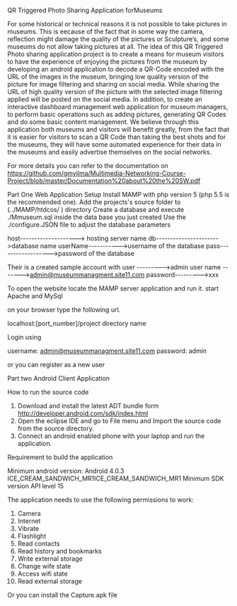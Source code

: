 QR Triggered Photo Sharing Application forMuseums


For some historical or technical reasons it is not possible to take pictures in museums. This is eecause of the fact that in some way the camera, reflection might damage the quality of the pictures or Sculpture’s, and some museums do not allow taking pictures at all. The idea of this QR Triggered Photo sharing application project is to create a means for museum visitors to have the experience of enjoying the pictures from the museum by developing an android application to decode a QR-Code encoded with the URL of the images in the museum, bringing low quality version of the picture for image filtering and sharing on social media. While sharing the URL of high quality version of the picture with the selected image filtering applied will be posted on the social media.  In addition, to create an interactive dashboard management web application for museum managers, to perform basic operations such as adding pictures, generating QR Codes and do some basic content management. We believe through this application both museums and visitors will benefit greatly, from the fact that it is easier for visitors to scan a QR Code than taking the best shots and for the museums, they will have some automated experience for their data in the museums and easily advertise themselves on the social networks.


For more details you can refer to the documentation on https://github.com/gmyilma/Multimedia-Networking-Course-Project/blob/master/Documentation%20about%20the%20SW.pdf

Part One Web Application Setup 
Install MAMP with php version 5 (php 5.5 is the recommended one).
Add the projects's source folder to (../MAMP/htdcos/ ) directory 
Create a database and execute ./Mmuseum.sql inside the data base you just created
Use the ./configure.JSON file to adjust the database parameters 

host--------------------> hosting server name 
db---------------------->database name
userName----------->username of the database
pass------------------>password of the database 

Their is a created sample  account
with user --------->admin 
user name ------->admin@museummanagment.site11.com
password--------->xxx


To open the website locate the MAMP server application and run it. 
start Apache and MySql

on your browser type the following url. 

localhost:[port_number]/project directory name 

Login using 

username: admin@museummanagment.site11.com
password: admin

or you can register as a new user


Part two Android Client Application

How to run the source code 

1. Download and install the latest ADT bundle form http://developer.android.com/sdk/index.html
2. Open  the eclipse IDE and go to File menu and Import the source code from the source directory.
3. Connect an android enabled phone with your laptop and run the application. 

Requirement to build the application 

Minimum android version:  Android 4.0.3 ICE_CREAM_SANDWICH_MR1ICE_CREAM_SANDWICH_MR1
Minimum SDK version API level 15

The application needs to use the following permissions to work:
1. Camera 
2. Internet
3. Vibrate
4. Flashlight 
5. Read contacts 
6. Read history and bookmarks 
7. Write external storage 
8. Change wife state 
9. Access wifi state
10. Read external storage 


Or you can install the Capture.apk file
